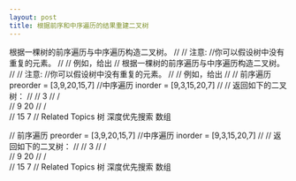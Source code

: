 ```yaml
---
layout: post
title: 根据前序和中序遍历的结果重建二叉树
---
```

根据一棵树的前序遍历与中序遍历构造二叉树。 
//
// 注意: 
//你可以假设树中没有重复的元素。 
//
// 例如，给出 
//
 根据一棵树的前序遍历与中序遍历构造二叉树。 
//
// 注意: 
//你可以假设树中没有重复的元素。 
//
// 例如，给出 
//
// 前序遍历 preorder = [3,9,20,15,7]
//中序遍历 inorder = [9,3,15,20,7] 
//
// 返回如下的二叉树： 
//
//     3
//   / \
//  9  20
//    /  \
//   15   7 
// Related Topics 树 深度优先搜索 数组



// 前序遍历 preorder = [3,9,20,15,7]
//中序遍历 inorder = [9,3,15,20,7] 
//
// 返回如下的二叉树： 
//
//     3
//   / \
//  9  20
//    /  \
//   15   7 
// Related Topics 树 深度优先搜索 数组



